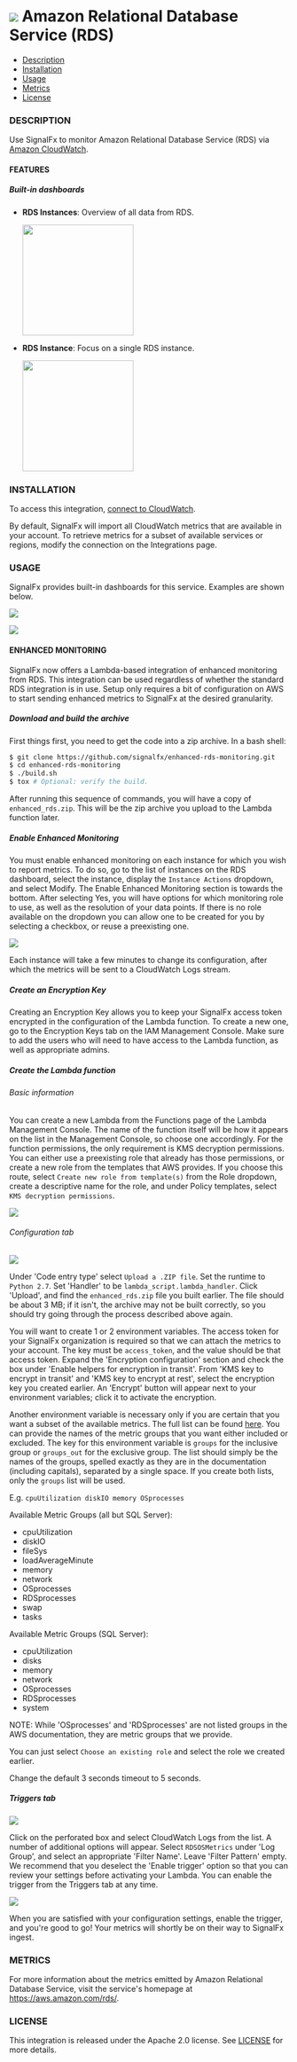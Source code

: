 # ![](./img/integration_awsrds.png) Amazon Relational Database Service (RDS)

- [Description](#description)
- [Installation](#installation)
- [Usage](#usage)
- [Metrics](#metrics)
- [License](#license)

### DESCRIPTION

Use SignalFx to monitor Amazon Relational Database Service (RDS) via [Amazon CloudWatch](https://github.com/signalfx/integrations/tree/master/aws)[](sfx_link:aws).

#### FEATURES

##### Built-in dashboards

- **RDS Instances**: Overview of all data from RDS.

  [<img src='./img/dashboard_rds_instances.png' width=200px>](./img/dashboard_rds_instances.png)

- **RDS Instance**: Focus on a single RDS instance.

  [<img src='./img/dashboard_rds_instance.png' width=200px>](./img/dashboard_rds_instance.png)

### INSTALLATION

To access this integration, [connect to CloudWatch](https://github.com/signalfx/integrations/tree/master/aws)[](sfx_link:aws). 

By default, SignalFx will import all CloudWatch metrics that are available in your account. To retrieve metrics for a subset of available services or regions, modify the connection on the Integrations page.

### USAGE

SignalFx provides built-in dashboards for this service. Examples are shown below.

![](./img/dashboard_rds_instances.png)

![](./img/dashboard_rds_instance.png)

#### ENHANCED MONITORING

SignalFx now offers a Lambda-based integration of enhanced monitoring from RDS. This integration can be used regardless of whether the standard RDS integration is in use. Setup only requires a bit of configuration on AWS to start sending enhanced metrics to SignalFx at the desired granularity.

##### Download and build the archive

First things first, you need to get the code into a zip archive. In a bash shell:

```sh
$ git clone https://github.com/signalfx/enhanced-rds-monitoring.git
$ cd enhanced-rds-monitoring
$ ./build.sh
$ tox # Optional: verify the build.
```

After running this sequence of commands, you will have a copy of `enhanced_rds.zip`. This will be the zip archive you upload to the Lambda function later.

##### Enable Enhanced Monitoring

You must enable enhanced monitoring on each instance for which you wish to report metrics. To do so, go to the list of instances on the RDS dashboard, select the instance, display the `Instance Actions` dropdown, and select Modify. The Enable Enhanced Monitoring section is towards the bottom. After selecting Yes, you will have options for which monitoring role to use, as well as the resolution of your data points. If there is no role available on the dropdown you can allow one to be created for you by selecting a checkbox, or reuse a preexisting one.

![](./img/enable-enhanced-mon.png)

Each instance will take a few minutes to change its configuration, after which the metrics will be sent to a CloudWatch Logs stream.

##### Create an Encryption Key

Creating an Encryption Key allows you to keep your SignalFx access token encrypted in the configuration of the Lambda function. To create a new one, go to the Encryption Keys tab on the IAM Management Console. Make sure to add the users who will need to have access to the Lambda function, as well as appropriate admins.

##### Create the Lambda function

###### Basic information

You can create a new Lambda from the Functions page of the Lambda Management Console. The name of the function itself will be how it appears on the list in the Management Console, so choose one accordingly. For the function permissions, the only requirement is KMS decryption permissions. You can either use a preexisting role that already has those permissions, or create a new role from the templates that AWS provides. If you choose this route, select `Create new role from template(s)` from the Role dropdown, create a descriptive name for the role, and under Policy templates, select `KMS decryption permissions`.

![](./img/function-name-and-role.png)

###### Configuration tab

![](./img/lambda-configuration.png)

Under 'Code entry type' select `Upload a .ZIP file`. Set the runtime to `Python 2.7`. Set 'Handler' to be `lambda_script.lambda_handler`. Click 'Upload', and find the `enhanced_rds.zip` file you built earlier. The file should be about 3 MB; if it isn't, the archive may not be built correctly, so you should try going through the process described above again.

You will want to create 1 or 2 environment variables. The access token for your SignalFx organization is required so that we can attach the metrics to your account. The key must be `access_token`, and the value should be that access token. Expand the 'Encryption configuration' section and check the box under 'Enable helpers for encryption in transit'. From 'KMS key to encrypt in transit' and 'KMS key to encrypt at rest', select the encryption key you created earlier. An 'Encrypt' button will appear next to your environment variables; click it to activate the encryption.

Another environment variable is necessary only if you are certain that you want a subset of the available metrics. The full list can be found [here](http://docs.aws.amazon.com/AmazonRDS/latest/UserGuide/USER_Monitoring.OS.html). You can provide the names of the metric groups that you want either included or excluded. The key for this environment variable is `groups` for the inclusive group or `groups_out` for the exclusive group. The list should simply be the names of the groups, spelled exactly as they are in the documentation (including capitals), separated by a single space. If you create both lists, only the `groups` list will be used.

E.g.
`cpuUtilization diskIO memory OSprocesses`

Available Metric Groups (all but SQL Server):

- cpuUtilization
- diskIO
- fileSys
- loadAverageMinute
- memory
- network
- OSprocesses
- RDSprocesses
- swap
- tasks

Available Metric Groups (SQL Server):

- cpuUtilization
- disks
- memory
- network
- OSprocesses
- RDSprocesses
- system

NOTE: While 'OSprocesses' and 'RDSprocesses' are not listed groups in the AWS documentation, they are metric groups that we provide.

You can just select `Choose an existing role` and select the role we created earlier.

Change the default 3 seconds timeout to 5 seconds.

##### Triggers tab

![](./img/trigger-before.png)

Click on the perforated box and select CloudWatch Logs from the list. A number of additional options will appear. Select `RDSOSMetrics` under 'Log Group', and select an appropriate 'Filter Name'. Leave 'Filter Pattern' empty. We recommend that you deselect the 'Enable trigger' option so that you can review your settings before activating your Lambda. You can enable the trigger from the Triggers tab at any time.

![](./img/trigger-after.png)

When you are satisfied with your configuration settings, enable the trigger, and you're good to go! Your metrics will shortly be on their way to SignalFx ingest.

### METRICS

For more information about the metrics emitted by Amazon Relational Database Service, visit the service's homepage at https://aws.amazon.com/rds/.

  
### LICENSE

This integration is released under the Apache 2.0 license. See [LICENSE](./LICENSE) for more details.
